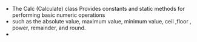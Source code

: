
 * The Calc (Calculate) class Provides constants and static methods for performing basic numeric operations
 * such as the absolute value, maximum value, minimum value, ceil ,floor , power, remainder, and round.
 *
